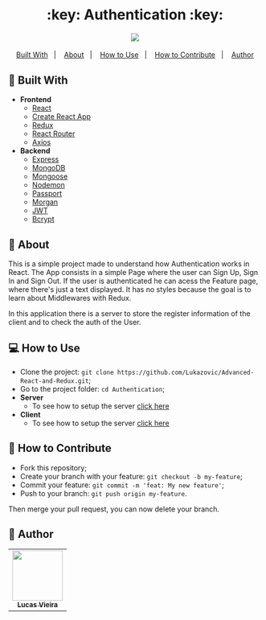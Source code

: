 <h1 align="center">:key: Authentication :key:</h1>
<h4 align="center">
  <img src="https://i.imgur.com/WwZwMBR.jpg" /><br>
</h4>

<p align="center">
  <a href="#wrench-built-with">Built With</a>&nbsp;&nbsp;&nbsp;|&nbsp;&nbsp;&nbsp;
  <a href="#page_facing_up-about">About</a>&nbsp;&nbsp;&nbsp;|&nbsp;&nbsp;&nbsp;
  <a href="#-how-to-use">How to Use</a>&nbsp;&nbsp;&nbsp;|&nbsp;&nbsp;&nbsp;
  <a href="#-how-to-contribute">How to Contribute</a>&nbsp;&nbsp;&nbsp;|&nbsp;&nbsp;&nbsp;
  <a href="#pencil-author">Author</a>
</p>

## :wrench: Built With

- **Frontend**
  - [React](https://reactjs.org)
  - [Create React App](https://create-react-app.dev/)
  - [Redux](https://redux.js.org/)
  - [React Router](https://reacttraining.com/react-router/)
  - [Axios](https://github.com/axios/axios)
- **Backend**
  - [Express](https://expressjs.com/pt-br/)
  - [MongoDB](https://www.mongodb.com/)
  - [Mongoose](https://mongoosejs.com/)
  - [Nodemon](https://nodemon.io/)
  - [Passport](http://www.passportjs.org/)
  - [Morgan](https://github.com/expressjs/morgan)
  - [JWT](https://jwt.io/)
  - [Bcrypt](https://www.npmjs.com/package/bcryptjs)
  

## :page_facing_up: About

This is a simple project made to understand how Authentication works in React. The App consists in a simple Page where the user can 
Sign Up, Sign In and Sign Out. If the user is authenticated he can acess the Feature page, where there's just a text displayed. 
It has no styles because the goal is to learn about Middlewares with Redux.

In this application there is a server to store the register information of the client and to check the auth of the User.

## 💻 How to Use

- Clone the project: `git clone https://github.com/Lukazovic/Advanced-React-and-Redux.git`;
- Go to the project folder: `cd Authentication`;
- **Server**
  - To see how to setup the server [click here](https://github.com/Lukazovic/Advanced-React-and-Redux/tree/master/Authentication/server#-how-to-use)
- **Client**
  - To see how to setup the server [click here](https://github.com/Lukazovic/Advanced-React-and-Redux/tree/master/Authentication/client#-how-to-use)

## 🤔 How to Contribute

- Fork this repository;
- Create your branch with your feature: `git checkout -b my-feature`;
- Commit your feature: `git commit -m 'feat: My new feature'`;
- Push to your branch: `git push origin my-feature`.

Then merge your pull request, you can now delete your branch.

## :pencil: Author

<table>
  <tr>
    <td align="center">
      <a href="https://github.com/Lukazovic">
        <img 
          src="https://avatars0.githubusercontent.com/u/54550926?s=460&u=cdeeac652ce0597a986fbdcff6e249ad27a1f1da&v=4" 
          width="100px;" 
          alt=""
        />
        <br />
        <sub>
        <b>Lucas Vieira</b>
        </sub>
      </a>
      <br />
    </td>
  <tr>
</table>
